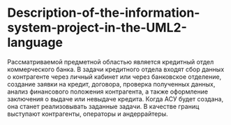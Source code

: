 # Description-of-the-information-system-project-in-the-UML2-language
Рассматриваемой предметной областью является кредитный отдел коммерческого банка. В задачи кредитного отдела входят сбор данных о контрагенте через личный кабинет или через банковское отделение, создание заявки на кредит, договора, проверка полученных данных, анализ финансового положения контрагента, а также оформление заключения о выдаче или невыдаче кредита. Когда АСУ будет создана, она станет реализовывать заданные задачи. В качестве границ выступают контрагенты, операторы и андеррайтеры. 
